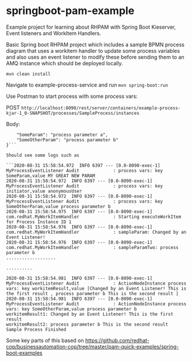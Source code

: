 # springboot-pam-example

Example project for learning about RHPAM with Spring Boot Kieserver, Event listeners and WorkItem Handlers.

Basic Spring boot RHPAM project which includes a sample BPMN process diagram that uses a workitem handler to update some process variables and also uses an event listener to modify these before sending them to an AMQ instance which should be deployed locally.

`mvn clean install`

Navigate to example-process-service and run `mvn spring-boot:run`

Use Postman to start process with some process vars:

POST
```http://localhost:8090/rest/server/containers/example-process-kjar-1_0-SNAPSHOT/processes/SampleProcess/instances```

Body:
```{
    "SomeParam": "process parameter a",
    "SomeOtherParam": "process parameter b"
}```

Should see some logs such as

```2020-08-31 15:58:54.972  INFO 6397 --- [0.0-8090-exec-1] MyProcessEventListener Audit             : process vars: key SomeParam,value MY GREAT NEW PARAM
2020-08-31 15:58:54.972  INFO 6397 --- [0.0-8090-exec-1] MyProcessEventListener Audit             : process vars: key initiator,value anonymousUser
2020-08-31 15:58:54.972  INFO 6397 --- [0.0-8090-exec-1] MyProcessEventListener Audit             : process vars: key SomeOtherParam,value process parameter b
2020-08-31 15:58:54.975  INFO 6397 --- [0.0-8090-exec-1] com.redhat.MyWorkItemHandler             : Starting executeWorkItem for Process Instance ID 1
2020-08-31 15:58:54.976  INFO 6397 --- [0.0-8090-exec-1] com.redhat.MyWorkItemHandler             : sampleParam: Changed by an Event Listener!
2020-08-31 15:58:54.976  INFO 6397 --- [0.0-8090-exec-1] com.redhat.MyWorkItemHandler             : sampleParamTwo: process parameter b
...................

..........

2020-08-31 15:58:54.981  INFO 6397 --- [0.0-8090-exec-1] MyProcessEventListener Audit             : ActionNodeInstance process vars: key workitemResult,value [Changed by an Event Listener! This is the first result , process parameter b This is the second result ]
2020-08-31 15:58:54.981  INFO 6397 --- [0.0-8090-exec-1] MyProcessEventListener Audit             : ActionNodeInstance process vars: key SomeOtherParam,value process parameter b
workitemResult1: Changed by an Event Listener! This is the first result
workitemResult2: process parameter b This is the second result
Sample Process Finished
```

Some key parts of this based on https://github.com/redhat-cop/businessautomation-cop/tree/master/pam-quick-examples/spring-boot-examples

